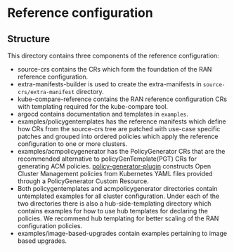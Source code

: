 # Reference configuration

## Structure
This directory contains three components of the reference configuration:
 - source-crs contains the CRs which form the foundation of
   the RAN reference configuration.
 - extra-manifests-builder is used to create the extra-manifests in `source-crs/extra-manifest` directory.
 - kube-compare-reference contains the RAN reference configuration CRs with templating required for the kube-compare tool.
 - argocd contains documentation and templates in `examples`.
 - examples/policygentemplates has the reference manifests which define how CRs from the
   source-crs tree are patched with use-case specific patches and grouped into ordered policies which apply the reference configuration to one or more clusters.
 - examples/acmpolicygenerator has the PolicyGenerator CRs that are the recommended alternative to policyGenTemplate(PGT) CRs for generating ACM policies. [policy-generator-plugin](https://github.com/stolostron/policy-generator-plugin) constructs Open Cluster Management policies from Kubernetes YAML files provided through a PolicyGenerator Custom Resource.
 - Both policygentemplates and acmpolicygenerator directories contain untemplated examples for all cluster configuration. Under each of the two directories there is also a hub-side-templating directory which contains examples for how to use hub templates for declaring the policies. We recommend hub templating for better scaling of the RAN configuration policies.
 - examples/image-based-upgrades contain examples pertaining to image based upgrades.
